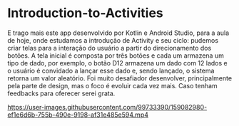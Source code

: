# Introduction-to-Activities

E trago mais este app desenvolvido por Kotlin e Android Studio, para a aula de hoje, onde estudamos a introdução de Activity e seu ciclo: pudemos criar telas para a interação do usuário a partir do direcionamento dos botões.
A tela inicial é composta por três botões e cada um armazena um tipo de dado, por exemplo, o botão D12 armazena um dado com 12 lados e o usuário é convidado a lançar esse dado e, sendo lançado, o sistema retorna um valor aleatório.
Foi muito desafiador desenvolver, principalmente pela parte de design, mas o foco é evoluir cada vez mais. Caso tenham feedbacks para oferecer serei grata.

https://user-images.githubusercontent.com/99733390/159082980-ef1e6d6b-755b-490e-9198-af31e485e594.mp4

